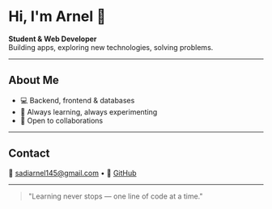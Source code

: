 # Hi, I'm Arnel 👋

**Student & Web Developer**  
Building apps, exploring new technologies, solving problems.

---

## About Me
- 💻 Backend, frontend & databases  
- 🚀 Always learning, always experimenting  
- 🤝 Open to collaborations  

---

## Contact
📧 [sadiarnel145@gmail.com](mailto:sadiarnel145@gmail.com) • 🐙 [GitHub](https://github.com/Arnel-rah)

---

> "Learning never stops — one line of code at a time."
